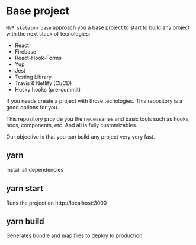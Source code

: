 # Base project

`MVP skeleton base` approach you a base project to start to build any project with the next stack of tecnologies:

- React
- Firebase
- React-Hook-Forms
- Yup
- Jest
- Testing Library
- Travis & Netlify (CI/CD)
- Husky hooks (pre-commit)

If you needs create a project with those tecnologies. This repository is a good options for you.

This repository provide you the necessaries and basic tools such as hooks, hocs, components, etc. And all is fully customizables.

Our objective is that you can build any project very very fast.

## yarn

install all dependencies

## yarn start

Runs the project on http://localhost:3000

## yarn build

Generates bundle and map files to deploy to production
